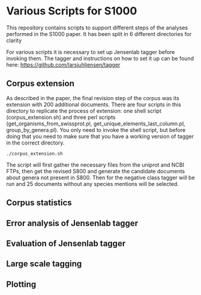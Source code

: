 # Various Scripts for S1000

This repository contains scripts to support different steps of the analyses performed in the S1000 paper. 
It has been split in 6 different directories for clarity

For various scripts it is necessary to set up Jensenlab tagger before invoking them. The tagger and instructions on how to set it up can be found here: https://github.com/larsjuhljensen/tagger

## Corpus extension

As described in the paper, the final revision step of the corpus was its extension with 200 additional documents. There are four scripts in this directory to replicate the process of extension: one shell script (corpus_extension.sh) and three perl scripts (get_organisms_from_swissprot.pl, get_unique_elements_last_column.pl, group_by_genera.pl). You only need to invoke the shell script, but before doing that you need to make sure that you have a working version of tagger in the correct directory. 

```shell
./corpus_extension.sh
```

The script will first gather the necessary files from the uniprot and NCBI FTPs, then get the revised S800 and generate the candidate documents about genera not present in S800. Then for the negative class tagger will be run and 25 documents without any species mentions will be selected. 

## Corpus statistics

## Error analysis of Jensenlab tagger

## Evaluation of Jensenlab tagger

## Large scale tagging

## Plotting